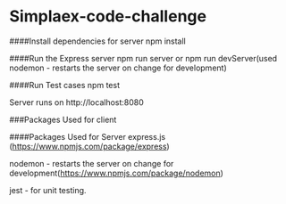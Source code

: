 # Simplaex-code-challenge

####Install dependencies for server
npm install

####Run the Express server 
npm run server or npm run devServer(used nodemon - restarts the server on change for development)

####Run Test cases
npm test



Server runs on http://localhost:8080 

###Packages Used for client


####Packages Used for Server
express.js (https://www.npmjs.com/package/express)

nodemon - restarts the server on change for development(https://www.npmjs.com/package/nodemon)

jest - for unit testing.

